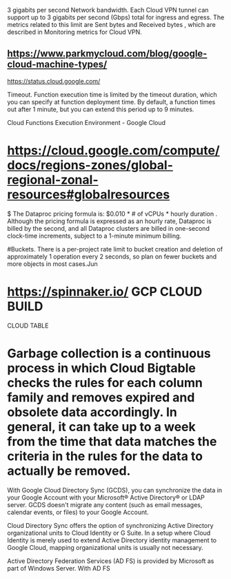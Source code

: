 3 gigabits per second
Network bandwidth. Each Cloud VPN tunnel can support up to 3 gigabits per second (Gbps) total for ingress and egress. The metrics related to this limit are Sent bytes and Received bytes , which are described in Monitoring metrics for Cloud VPN.


## https://www.parkmycloud.com/blog/google-cloud-machine-types/

https://status.cloud.google.com/

Timeout. Function execution time is limited by the timeout duration, which you can specify at function deployment time. By default, a function times out after 1 minute, but you can extend this period up to 9 minutes.

Cloud Functions Execution Environment - Google Cloud



# https://cloud.google.com/compute/docs/regions-zones/global-regional-zonal-resources#globalresources

$ The Dataproc pricing formula is: $0.010 * # of vCPUs * hourly duration . Although the pricing formula is expressed as an hourly rate, Dataproc is billed by the second, and all Dataproc clusters are billed in one-second clock-time increments, subject to a 1-minute minimum billing.


#Buckets. There is a per-project rate limit to bucket creation and deletion of approximately 1 operation every 2 seconds, so plan on fewer buckets and more objects in most cases.Jun 


# https://spinnaker.io/ GCP CLOUD BUILD 

CLOUD TABLE 

# Garbage collection is a continuous process in which Cloud Bigtable checks the rules for each column family and removes expired and obsolete data accordingly. In general, it can take up to a week from the time that data matches the criteria in the rules for the data to actually be removed.


With Google Cloud Directory Sync (GCDS), you can synchronize the data in your Google Account with your Microsoft® Active Directory® or LDAP server. GCDS doesn't migrate any content (such as email messages, calendar events, or files) to your Google Account.

Cloud Directory Sync offers the option of synchronizing Active Directory organizational units to Cloud Identity or G Suite. In a setup where Cloud Identity is merely used to extend Active Directory identity management to Google Cloud, mapping organizational units is usually not necessary.

Active Directory Federation Services (AD FS) is provided by Microsoft as part of Windows Server. With AD FS
